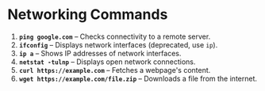 
# Networking Commands

1. **`ping google.com`** – Checks connectivity to a remote server.
2. **`ifconfig`** – Displays network interfaces (deprecated, use `ip`).
3. **`ip a`** – Shows IP addresses of network interfaces.
4. **`netstat -tulnp`** – Displays open network connections.
5. **`curl https://example.com`** – Fetches a webpage's content.
6. **`wget https://example.com/file.zip`** – Downloads a file from the internet.
